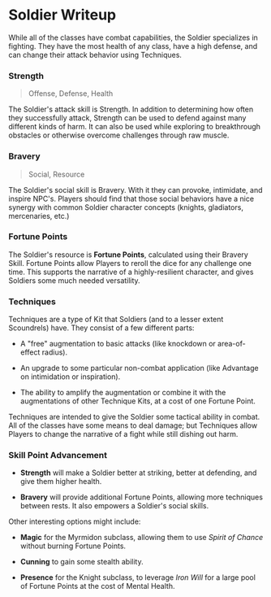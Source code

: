 # Soldier Writeup

While all of the classes have combat capabilities, the Soldier specializes in fighting. They have the most health of any class, have a high defense, and can change their attack behavior using Techniques.

### Strength

> Offense, Defense, Health

The Soldier's attack skill is Strength. In addition to determining how often they successfully attack, Strength can be used to defend against many different kinds of harm. It can also be used while exploring to breakthrough obstacles or otherwise overcome challenges through raw muscle. 

### Bravery

> Social, Resource

The Soldier's social skill is Bravery. With it they can provoke, intimidate, and inspire NPC's. Players should find that those social behaviors have a nice synergy with common Soldier character concepts (knights, gladiators, mercenaries, etc.)

### Fortune Points

The Soldier's resource is **Fortune Points**, calculated using their Bravery Skill. Fortune Points allow Players to reroll the dice for any challenge one time. This supports the narrative of a highly-resilient character, and gives Soldiers some much needed versatility.

### Techniques 

Techniques are a type of Kit that Soldiers (and to a lesser extent Scoundrels) have. They consist of a few different parts:

* A "free" augmentation to basic attacks (like knockdown or area-of-effect radius).

* An upgrade to some particular non-combat application (like Advantage on intimidation or inspiration).

* The ability to amplify the augmentation or combine it with the augmentations of other Technique Kits, at a cost of one Fortune Point.

Techniques are intended to give the Soldier some tactical ability in combat. All of the classes have some means to deal damage; but Techniques allow Players to change the narrative of a fight while still dishing out harm. 

### Skill Point Advancement

* **Strength** will make a Soldier better at striking, better at defending, and give them higher health.

* **Bravery** will provide additional Fortune Points, allowing more techniques between rests. It also empowers a Soldier's social skills.

Other interesting options might include:

* **Magic** for the Myrmidon subclass, allowing them to use *Spirit of Chance* without burning Fortune Points.

* **Cunning** to gain some stealth ability.

* **Presence** for the Knight subclass, to leverage *Iron Will* for a large pool of Fortune Points at the cost of Mental Health.

